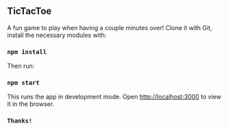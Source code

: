 ## TicTacToe

A fun game to play when having a couple minutes over!
Clone it with Git, install the necessary modules with:

### `npm install`

Then run:

### `npm start`

This runs the app in development mode.
Open [http://localhost:3000](http://localhost:3000) to view it in the browser.

### `Thanks!`
